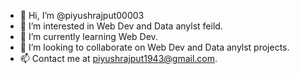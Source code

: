 - 👋 Hi, I’m @piyushrajput00003
- 👀 I’m interested in Web Dev and Data anylst feild.
- 🌱 I’m currently learning Web Dev.
- 💞️ I’m looking to collaborate on Web Dev and Data anylst projects.
- 📫 Contact me at piyushrajput1943@gmail.com.

<!---
piyushrajput00003/piyushrajput00003 is a ✨ special ✨ repository because its `README.md` (this file) appears on your GitHub profile.
You can click the Preview link to take a look at your changes.
--->
